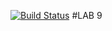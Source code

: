 [![Build Status](https://travis-ci.org/geminishkv/lab09.svg?branch=master)](https://travis-ci.org/geminishkv/lab09)
#LAB 9
